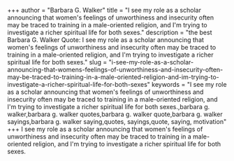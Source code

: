 +++
author = "Barbara G. Walker"
title = "I see my role as a scholar announcing that women's feelings of unworthiness and insecurity often may be traced to training in a male-oriented religion, and I'm trying to investigate a richer spiritual life for both sexes."
description = "the best Barbara G. Walker Quote: I see my role as a scholar announcing that women's feelings of unworthiness and insecurity often may be traced to training in a male-oriented religion, and I'm trying to investigate a richer spiritual life for both sexes."
slug = "i-see-my-role-as-a-scholar-announcing-that-womens-feelings-of-unworthiness-and-insecurity-often-may-be-traced-to-training-in-a-male-oriented-religion-and-im-trying-to-investigate-a-richer-spiritual-life-for-both-sexes"
keywords = "I see my role as a scholar announcing that women's feelings of unworthiness and insecurity often may be traced to training in a male-oriented religion, and I'm trying to investigate a richer spiritual life for both sexes.,barbara g. walker,barbara g. walker quotes,barbara g. walker quote,barbara g. walker sayings,barbara g. walker saying,quotes, sayings,quote, saying, motivation"
+++
I see my role as a scholar announcing that women's feelings of unworthiness and insecurity often may be traced to training in a male-oriented religion, and I'm trying to investigate a richer spiritual life for both sexes.
